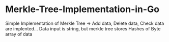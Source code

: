 # Merkle-Tree-Implementation-in-Go
Simple Implementation of Merkle Tree
-> Add data, Delete data, Check data are implented...
Data input is string, but merkle tree stores Hashes of Byte array of data
